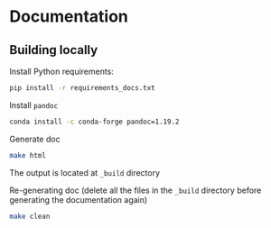 # Documentation

## Building locally

Install Python requirements:
```bash
pip install -r requirements_docs.txt
```

Install `pandoc`
```bash
conda install -c conda-forge pandoc=1.19.2
```

Generate doc
```bash
make html
```

The output is located at `_build` directory

Re-generating doc (delete all the files in the `_build` directory before generating the documentation again) 
```bash
make clean
```